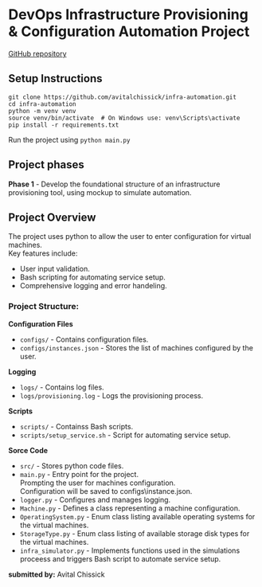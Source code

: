 # DevOps Infrastructure Provisioning & Configuration Automation Project
[GitHub repository](https://github.com/avitalchissick/infra-automation)

## Setup Instructions
```
git clone https://github.com/avitalchissick/infra-automation.git
cd infra-automation
python -m venv venv
source venv/bin/activate  # On Windows use: venv\Scripts\activate
pip install -r requirements.txt
```

Run the project using `python main.py`

## Project phases
**Phase 1** - Develop the foundational structure of an infrastructure provisioning tool, using mockup to simulate automation.

## Project Overview
The project uses python to allow the user to enter configuration for virtual machines.  
Key features include:  
* User input validation.  
* Bash scripting for automating service setup.  
* Comprehensive logging and error handeling.  

### Project Structure:
**Configuration Files**
* `configs/` - Contains configuration files.  
* `configs/instances.json` - Stores the list of machines configured by the user.  

**Logging**
* `logs/` - Contains log files.  
* `logs/provisioning.log` - Logs the provisioning process.  

**Scripts**
* `scripts/` - Containss Bash scripts.  
* `scripts/setup_service.sh` - Script for automating service setup.  

**Sorce Code**
* `src/` - Stores python code files.  
* `main.py` - Entry point for the project.  
Prompting the user for machines configuration.  
Configuration will be saved to configs\instance.json.  
* `logger.py` -  Configures and manages logging.  
* `Machine.py` - Defines a class representing a machine configuration.  
* `OperatingSystem.py` - Enum class listing available operating systems for the virtual machines.  
* `StorageType.py` - Enum class listing of available storage disk types for the virtual machines.  
* `infra_simulator.py` - Implements functions used in the simulations proceess and triggers Bash script to automate service setup.  

**submitted by:** Avital Chissick
